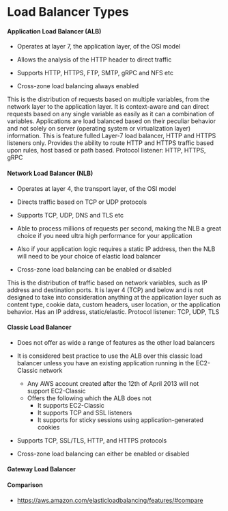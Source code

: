 # Load Balancer Types


#### Application Load Balancer (ALB)

- Operates at layer 7, the application layer, of the OSI model

- Allows the analysis of the HTTP header to direct traffic

- Supports HTTP, HTTPS, FTP, SMTP, gRPC and NFS etc

-  Cross-zone load balancing always enabled

This is the distribution of requests based on multiple variables, from the network layer to the application layer. It is context-aware and can direct requests based on any single variable as easily as it can a combination of variables. Applications are load balanced based on their peculiar behavior and not solely on server (operating system or virtualization layer) information. This is feature fulled Layer-7 load balancer, HTTP and HTTPS listeners only. Provides the ability to route HTTP and HTTPS traffic based upon rules, host based or path based.
Protocol listener: HTTP, HTTPS, gRPC


#### Network Load Balancer (NLB)

- Operates at layer 4, the transport layer, of the OSI model

- Directs traffic based on TCP or UDP protocols

- Supports TCP, UDP, DNS and TLS etc

- Able to process millions of requests per second, making the NLB a great choice if you need ultra high performance for your application

- Also if your application logic requires a static IP address, then the NLB will need to be your choice of elastic load balancer

- Cross-zone load balancing can be enabled or disabled

This is the distribution of traffic based on network variables, such as IP address and destination ports. It is layer 4 (TCP) and below and is not designed to take into consideration anything at the application layer such as content type, cookie data, custom headers, user location, or the application behavior. Has an IP address, static/elastic.
Protocol listener: TCP, UDP, TLS



#### Classic Load Balancer

- Does not offer as wide a range of features as the other load balancers

- It is considered best practice to use the ALB over this classic load balancer unless you have an existing application running in the EC2-Classic network
	- Any AWS account created after the 12th of April 2013 will not support EC2-Classic
	- Offers the following which the ALB does not
		- It supports EC2-Classic
		- It supports TCP and SSL listeners
		- It supports for sticky sessions using application-generated cookies

- Supports TCP, SSL/TLS, HTTP, and HTTPS protocols

- Cross-zone load balancing can either be enabled or disabled

#### Gateway Load Balancer

#### Comparison
- https://aws.amazon.com/elasticloadbalancing/features/#compare